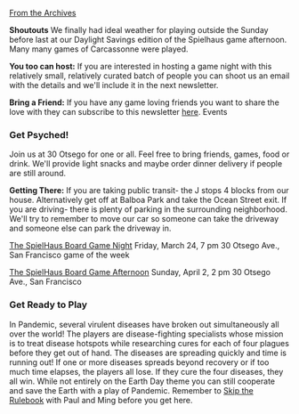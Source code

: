 [From the Archives](https://tinyletter.com/the-spiel-haus/letters/the-spielhaus-digest-earth-day-edition)

**Shoutouts** We finally had ideal weather for playing outside the Sunday before last at our Daylight Savings edition of the Spielhaus game afternoon. Many many games of Carcassonne were played.

**You too can host:** If you are interested in hosting a game night with this relatively small, relatively curated batch of people you can shoot us an email with the details and we'll include it in the next newsletter.

**Bring a Friend:** If you have any game loving friends you want to share the love with they can subscribe to this newsletter [here](https://tinyletter.com/the-spiel-haus/).
Events

### Get Psyched! ###
Join us at 30 Otsego for one or all. Feel free to bring friends, games, food or drink. We'll provide light snacks and maybe order dinner delivery if people are still around.

**Getting There:**
If you are taking public transit- the J stops 4 blocks from our house. Alternatively get off at Balboa Park and take the Ocean Street exit.
If you are driving- there is plenty of parking in the surrounding neighborhood. We'll try to remember to move our car so someone can take the driveway and someone else can park the driveway in.

[The SpielHaus Board Game Night](https://calendar.google.com/calendar/event?action=TEMPLATE&tmeid=dDhmNjBxNjVtdDg3cjg2MGxlaGU3aWd2NjggYXZlcnkubS5hbmRlcnNvbkBt&tmsrc=avery.m.anderson%40gmail.com)
Friday, March 24, 7 pm
30 Otsego Ave., San Francisco
game of the week

[The SpielHaus Board Game Afternoon](https://calendar.google.com/calendar/event?action=TEMPLATE&tmeid=cWJyYjA4cnM5cHVrM2U0MjdrZTBzOXQwMGMgYXZlcnkubS5hbmRlcnNvbkBt&tmsrc=avery.m.anderson%40gmail.com)
Sunday, April 2, 2 pm
30 Otsego Ave., San Francisco

### Get Ready to Play ###
In Pandemic, several virulent diseases have broken out simultaneously all over the world! The players are disease-fighting specialists whose mission is to treat disease hotspots while researching cures for each of four plagues before they get out of hand. The diseases are spreading quickly and time is running out! If one or more diseases spreads beyond recovery or if too much time elapses, the players all lose. If they cure the four diseases, they all win. While not entirely on the Earth Day theme you can still cooperate and save the Earth with a play of Pandemic. Remember to [Skip the Rulebook](https://www.youtube.com/watch?v=lM9CsM8dIKo) with Paul and Ming before you get here.